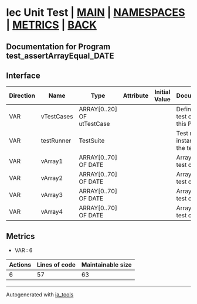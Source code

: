 # Iec Unit Test | [MAIN] | [NAMESPACES] | [METRICS] | [BACK]  

## Documentation for Program test_assertArrayEqual_DATE  

## Interface  

| Direction | Name | Type | Attribute | Initial Value | Documentation |
| --------- | ---- | ---- | --------- | ------------- | ------------- |
| VAR | vTestCases | ARRAY[0..20] OF utTestCase |  |  | Definition of all test cases for this POU |  
| VAR | testRunner | TestSuite |  |  | Test runner instance to run the tests |  
| VAR | vArray1 | ARRAY[0..70] OF DATE |  |  | Array data 1 of test case 1 |  
| VAR | vArray2 | ARRAY[0..70] OF DATE |  |  | Array data 2 of test case 1 |  
| VAR | vArray3 | ARRAY[0..70] OF DATE |  |  | Array data 3 of test case 2 |  
| VAR | vArray4 | ARRAY[0..70] OF DATE |  |  | Array data 4 of test case 2 |  


## Metrics  

- VAR : 6

| Actions | Lines of code | Maintainable size |
| ------- | ------------- | ----------------- |
| 6 | 57 | 63 |

---
Autogenerated with [ia_tools](https://github.com/tkucic/ia_tools)  

[MAIN]: ../../../../index.md
[NAMESPACES]: ../../nsList.md
[METRICS]: ../../../metrics.md
[BACK]: ../nsMain.md

